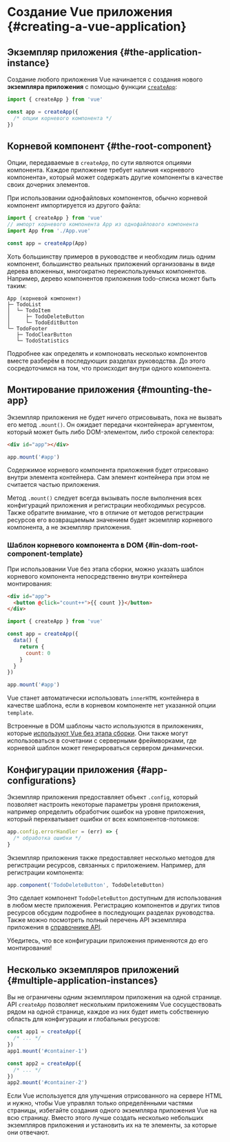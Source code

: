 # Создание Vue приложения {#creating-a-vue-application}

## Экземпляр приложения {#the-application-instance}

Создание любого приложения Vue начинается с создания нового **экземпляра приложения** с помощью функции [`createApp`](/api/application#createapp):

```js
import { createApp } from 'vue'

const app = createApp({
  /* опции корневого компонента */
})
```

## Корневой компонент {#the-root-component}

Опции, передаваемые в `createApp`, по сути являются опциями компонента. Каждое приложение требует наличия «корневого компонента», который может содержать другие компоненты в качестве своих дочерних элементов.

При использовании однофайловых компонентов, обычно корневой компонент импортируется из другого файла:

```js
import { createApp } from 'vue'
// импорт корневого компонента App из однофайлового компонента
import App from './App.vue'

const app = createApp(App)
```

Хоть большинству примеров в руководстве и необходим лишь одним компонент, большинство реальных приложений организованы в виде дерева вложенных, многократно переиспользуемых компонентов. Например, дерево компонентов приложения todo-списка может быть таким:

```plain
App (корневой компонент)
├─ TodoList
│  └─ TodoItem
│     ├─ TodoDeleteButton
│     └─ TodoEditButton
└─ TodoFooter
   ├─ TodoClearButton
   └─ TodoStatistics
```

Подробнее как определять и компоновать несколько компонентов вместе разберём в последующих разделах руководства. До этого сосредоточимся на том, что происходит внутри одного компонента.

## Монтирование приложения {#mounting-the-app}

Экземпляр приложения не будет ничего отрисовывать, пока не вызвать его метод `.mount()`. Он ожидает передачи «контейнера» аргументом, который может быть либо DOM-элементом, либо строкой селектора:

```html
<div id="app"></div>
```

```js
app.mount('#app')
```

Содержимое корневого компонента приложения будет отрисовано внутри элемента контейнера. Сам элемент контейнера при этом не считается частью приложения.

Метод `.mount()` следует всегда вызывать после выполнения всех конфигураций приложения и регистрации необходимых ресурсов. Также обратите внимание, что в отличие от методов регистрации ресурсов его возвращаемым значением будет экземпляр корневого компонента, а не экземпляр приложения.

### Шаблон корневого компонента в DOM {#in-dom-root-component-template}

При использовании Vue без этапа сборки, можно указать шаблон корневого компонента непосредственно внутри контейнера монтирования:

```html
<div id="app">
  <button @click="count++">{{ count }}</button>
</div>
```

```js
import { createApp } from 'vue'

const app = createApp({
  data() {
    return {
      count: 0
    }
  }
})

app.mount('#app')
```

Vue станет автоматически использовать `innerHTML` контейнера в качестве шаблона, если в корневом компоненте нет указанной опции `template`.

Встроенные в DOM шаблоны часто используются в приложениях, которые [используют Vue без этапа сборки](/guide/quick-start.html#using-vue-from-cdn). Они также могут использоваться в сочетании с серверными фреймворками, где корневой шаблон может генерироваться сервером динамически.

## Конфигурации приложения {#app-configurations}

Экземпляр приложения предоставляет объект `.config`, который позволяет настроить некоторые параметры уровня приложения, например определить обработчик ошибок на уровне приложения, который перехватывает ошибки от всех компонентов-потомков:

```js
app.config.errorHandler = (err) => {
  /* обработка ошибки */
}
```

Экземпляр приложения также предоставляет несколько методов для регистрации ресурсов, связанных с приложением. Например, для регистрации компонента:

```js
app.component('TodoDeleteButton', TodoDeleteButton)
```

Это сделает компонент `TodoDeleteButton` доступным для использования в любом месте приложения. Регистрацию компонентов и других типов ресурсов обсудим подробнее в последующих разделах руководства. Также можно посмотреть полный перечень API экземпляра приложения в [справочнике API](/api/application).

Убедитесь, что все конфигурации приложения применяются до его монтирования!

## Несколько экземпляров приложений {#multiple-application-instances}

Вы не ограничены одним экземпляром приложения на одной странице. API `createApp` позволяет нескольким приложениям Vue сосуществовать рядом на одной странице, каждое из них будет иметь собственную область для конфигурации и глобальных ресурсов:

```js
const app1 = createApp({
  /* ... */
})
app1.mount('#container-1')

const app2 = createApp({
  /* ... */
})
app2.mount('#container-2')
```

Если Vue используется для улучшения отрисованного на сервере HTML и нужно, чтобы Vue управлял только определёнными частями страницы, избегайте создания одного экземпляра приложения Vue на всю страницу. Вместо этого лучше создать несколько небольших экземпляров приложения и установить их на те элементы, за которые они отвечают.
